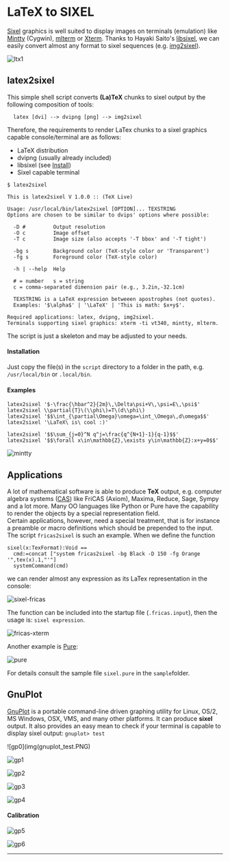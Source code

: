 # LaTeX to SIXEL

[Sixel](https://en.wikipedia.org/wiki/Sixel) graphics is well suited to display images  on terminals (emulation) like [Mintty](https://mintty.github.io/) (Cygwin), [mlterm](http://mlterm.sourceforge.net/) or [Xterm](http://invisible-island.net/xterm/). Thanks to Hayaki Saito's [libsixel](http://saitoha.github.io/libsixel/), we can easily convert almost any format to sixel sequences (e.g. [img2sixel](http://saitoha.github.io/libsixel/#img2sixel)). 

![ltx1](img/ltx1.PNG)

## latex2sixel
This simple shell script converts **(La)TeX** chunks to sixel output by the following composition of tools:
```
  latex [dvi] --> dvipng [png] --> img2sixel  
```
Therefore, the requirements to render LaTex chunks to a sixel graphics capable console/terminal are as follows:

* LaTeX distribution 
* dvipng (usually already included)
* libsixel (see [Install](http://saitoha.github.io/libsixel/#install))
* Sixel capable terminal

```
$ latex2sixel

This is latex2sixel V 1.0.0 :: (TeX Live)

Usage: /usr/local/bin/latex2sixel [OPTION]... TEXSTRING
Options are chosen to be similar to dvips' options where possible:

  -D #         Output resolution
  -O c         Image offset
  -T c         Image size (also accepts '-T bbox' and '-T tight')

  -bg s        Background color (TeX-style color or 'Transparent')
  -fg s        Foreground color (TeX-style color)

  -h | --help  Help

  # = number   s = string
  c = comma-separated dimension pair (e.g., 3.2in,-32.1cm)

  TEXSTRING is a LaTeX expression betweeen apostrophes (not quotes).
  Examples: '$\alpha$' | '\LaTeX' | 'This is math: $x+y$'.

Required applications: latex, dvipng, img2sixel.
Terminals supporting sixel graphics: xterm -ti vt340, mintty, mlterm.

```

The script is just a skeleton and may be adjusted to your needs. 

#### Installation
Just copy the file(s) in the `script` directory to a folder in the path,
e.g. `/usr/local/bin` or `.local/bin`.

#### Examples
```
latex2sixel '$-\frac{\hbar^2}{2m}\,\Delta\psi+V\,\psi=E\,\psi$'
latex2sixel \\partial{T}\(\\phi\)=T\(d\\phi\)
latex2sixel '$$\int_{\partial\Omega}\omega=\int_\Omega\,d\omega$$'
latex2sixel '\LaTeX\ is\ cool :)'

latex2sixel '$$\sum_{j=0}^N q^j=\frac{q^{N+1}-1}{q-1}$$'
latex2sixel '$$\forall x\in\mathbb{Z},\exists y\in\mathbb{Z}:x+y=0$$'
```

![mintty](img/mintty.PNG)

## Applications

A lot of mathematical software is able to produce **TeX** output, e.g. computer algebra systems ([CAS](https://en.wikipedia.org/wiki/Computer_algebra_system)) like FriCAS (Axiom), Maxima, Reduce, Sage, Sympy and a lot more. Many OO languages like Python or Pure have the capability to render the objects by a special representation field.  
Certain applications, however, need a special treatment, that is for instance a preamble or macro definitions which should be prepended to the input. The script `fricas2sixel` is such an example. When we define the function
```
sixel(x:TexFormat):Void ==
  cmd:=concat ["system fricas2sixel -bg Black -D 150 -fg Orange '",tex(x).1,"'"]
  systemCommand(cmd)
```
we can render almost any expression as its LaTex representation in the console:

![sixel-fricas](img/fricas1.PNG)

The function can be included into the startup file (`.fricas.input`), then the usage is: `sixel expression`.

![fricas-xterm](img/Selection_004.png)

Another example is [Pure](https://agraef.github.io/pure-lang/):

![pure](img/pure_sixel.png)

For details consult the sample file `sixel.pure` in the `sample`folder.

## GnuPlot
[GnuPlot](http://gnuplot.info/) is a portable command-line driven graphing utility for 
Linux, OS/2, MS Windows, OSX, VMS, and many other platforms. It can produce **sixel**
output. It also provides an easy mean to check if your terminal is capable to display
sixel output: `gnuplot> test`

![gp0](img(gnuplot_test.PNG)

![gp1](img/gp1.PNG)

![gp2](img/gp2.PNG)

![gp3](img/gp3.PNG)

![gp4](img/gp4.PNG)

#### Calibration

![gp5](img/calibrate.PNG)

![gp6](img/2.PNG)

---














